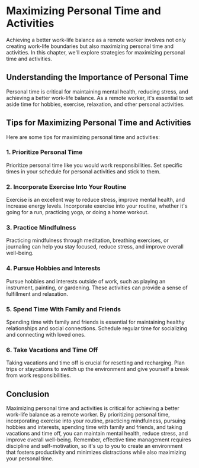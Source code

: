 Maximizing Personal Time and Activities
===========================================================================

Achieving a better work-life balance as a remote worker involves not only creating work-life boundaries but also maximizing personal time and activities. In this chapter, we'll explore strategies for maximizing personal time and activities.

Understanding the Importance of Personal Time
---------------------------------------------

Personal time is critical for maintaining mental health, reducing stress, and achieving a better work-life balance. As a remote worker, it's essential to set aside time for hobbies, exercise, relaxation, and other personal activities.

Tips for Maximizing Personal Time and Activities
------------------------------------------------

Here are some tips for maximizing personal time and activities:

### 1. Prioritize Personal Time

Prioritize personal time like you would work responsibilities. Set specific times in your schedule for personal activities and stick to them.

### 2. Incorporate Exercise Into Your Routine

Exercise is an excellent way to reduce stress, improve mental health, and increase energy levels. Incorporate exercise into your routine, whether it's going for a run, practicing yoga, or doing a home workout.

### 3. Practice Mindfulness

Practicing mindfulness through meditation, breathing exercises, or journaling can help you stay focused, reduce stress, and improve overall well-being.

### 4. Pursue Hobbies and Interests

Pursue hobbies and interests outside of work, such as playing an instrument, painting, or gardening. These activities can provide a sense of fulfillment and relaxation.

### 5. Spend Time With Family and Friends

Spending time with family and friends is essential for maintaining healthy relationships and social connections. Schedule regular time for socializing and connecting with loved ones.

### 6. Take Vacations and Time Off

Taking vacations and time off is crucial for resetting and recharging. Plan trips or staycations to switch up the environment and give yourself a break from work responsibilities.

Conclusion
----------

Maximizing personal time and activities is critical for achieving a better work-life balance as a remote worker. By prioritizing personal time, incorporating exercise into your routine, practicing mindfulness, pursuing hobbies and interests, spending time with family and friends, and taking vacations and time off, you can maintain mental health, reduce stress, and improve overall well-being. Remember, effective time management requires discipline and self-motivation, so it's up to you to create an environment that fosters productivity and minimizes distractions while also maximizing your personal time.
